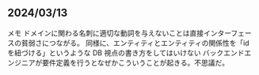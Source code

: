 ## 2024/03/13

メモ
ドメインに関わる名刺に適切な動詞を与えないことは直接インターフェースの貧弱さにつながる。
同様に、エンティティとエンティティの関係性を「id を紐づける」というような DB 視点の書き方をしてはいけない
バックエンドエンジニアが要件定義を行うとなぜかこういうことが起きる。不思議だ。
